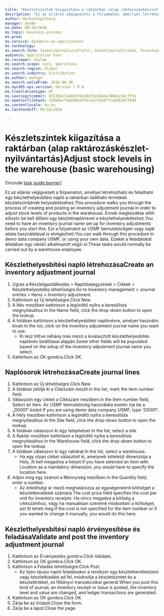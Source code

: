 ```yaml
--- 
title: "Készletszintek kiigazítása a raktárban (alap raktározáskészlet-nyilvántartás)"
description: "Ez az eljárás végigvezeti a folyamaton, amellyel létrehozható és feladható egy készlethelyesbítési napló a raktárban található termékek készletszintjének helyesbítéséhez."
author: MarkusFogelberg
manager: AnnBe
ms.date: 08/29/2018
ms.topic: business-process
ms.prod: 
ms.service: dynamics-ax-applications
ms.technology: 
ms.search.form: InventJournalLossProfit, InventJournalCreate, InventLocationIdLookup
audience: Application User
ms.reviewer: shylaw
ms.search.scope: Core, Operations
ms.search.region: Global
ms.search.industry: Distribution
ms.author: mafoge
ms.search.validFrom: 2016-06-30
ms.dyn365.ops.version: Version 7.0.0
ms.translationtype: HT
ms.sourcegitcommit: 0312b8cfadd45f8e59225e9daba78b9e216cff51
ms.openlocfilehash: 330ebacf4a036b2df6ca22728477cae5b347354d
ms.contentlocale: hu-hu
ms.lasthandoff: 09/14/2018

---
```

# <a name="adjust-stock-levels-in-the-warehouse-basic-warehousing"></a><span data-ttu-id="d311c-103">Készletszintek kiigazítása a raktárban (alap raktározáskészlet-nyilvántartás)</span><span class="sxs-lookup"><span data-stu-id="d311c-103">Adjust stock levels in the warehouse (basic warehousing)</span></span>

[!include [task guide banner](../../includes/task-guide-banner.md)]

<span data-ttu-id="d311c-104">Ez az eljárás végigvezeti a folyamaton, amellyel létrehozható és feladható egy készlethelyesbítési napló a raktárban található termékek készletszintjének helyesbítéséhez.</span><span class="sxs-lookup"><span data-stu-id="d311c-104">This procedure walks you through the process of creating and posting an inventory adjustment journal in order to adjust stock levels of products in the warehouse.</span></span> <span data-ttu-id="d311c-105">Ennek megkezdése előtt először be kell állítani egy készletnaplónevet a készlethelyesbítéshez.</span><span class="sxs-lookup"><span data-stu-id="d311c-105">You need to have an inventory journal name set up for inventory adjustments before you start this.</span></span> <span data-ttu-id="d311c-106">Ezt a folyamatot az USMF bemutatócégen vagy saját adata használatával is elvégezheti.</span><span class="sxs-lookup"><span data-stu-id="d311c-106">You can walk through this procedure in demo data company USMF, or using your own data.</span></span> <span data-ttu-id="d311c-107">Ezeket a feladatokat általában egy raktári alkalmazott végzi el.</span><span class="sxs-lookup"><span data-stu-id="d311c-107">These tasks would normally be carried out by a warehouse employee.</span></span>


## <a name="create-an-inventory-adjustment-journal"></a><span data-ttu-id="d311c-108">Készlethelyesbítési napló létrehozása</span><span class="sxs-lookup"><span data-stu-id="d311c-108">Create an inventory adjustment journal</span></span>
1. <span data-ttu-id="d311c-109">Ugrás a Készletgazdálkodás > Naplóbejegyzések > Cikkek > Készlethelyesbítés lehetőségre.</span><span class="sxs-lookup"><span data-stu-id="d311c-109">Go to Inventory management > Journal entries > Items > Inventory adjustment.</span></span>
2. <span data-ttu-id="d311c-110">Kattintson az Új lehetőségre.</span><span class="sxs-lookup"><span data-stu-id="d311c-110">Click New.</span></span>
3. <span data-ttu-id="d311c-111">A Név mezőben kattintson a legördítő nyílra a keresőlista megnyitásához.</span><span class="sxs-lookup"><span data-stu-id="d311c-111">In the Name field, click the drop-down button to open the lookup.</span></span>
4. <span data-ttu-id="d311c-112">A listában kattintson a készlethelyesbítési naplónévre, amelyet használni kíván.</span><span class="sxs-lookup"><span data-stu-id="d311c-112">In the list, click on the inventory adjustment journal name you want to use.</span></span>
    * <span data-ttu-id="d311c-113">Ki lesz töltve néhány más mező a kiválasztott készlethelyesbítés naplónév beállításai alapján.</span><span class="sxs-lookup"><span data-stu-id="d311c-113">Some other fields will be populated based on the setup of the inventory adjustment journal name you select.</span></span>  
5. <span data-ttu-id="d311c-114">Kattintson az OK gombra.</span><span class="sxs-lookup"><span data-stu-id="d311c-114">Click OK.</span></span>

## <a name="create-journal-lines"></a><span data-ttu-id="d311c-115">Naplósorok létrehozása</span><span class="sxs-lookup"><span data-stu-id="d311c-115">Create journal lines</span></span>
1. <span data-ttu-id="d311c-116">Kattintson az Új lehetőségre.</span><span class="sxs-lookup"><span data-stu-id="d311c-116">Click New.</span></span>
2. <span data-ttu-id="d311c-117">A listában jelölje ki a Cikkszám mezőt.</span><span class="sxs-lookup"><span data-stu-id="d311c-117">In the list, mark the item number field.</span></span>
3. <span data-ttu-id="d311c-118">Válasszon egy cikket a Cikkszám mezőben.</span><span class="sxs-lookup"><span data-stu-id="d311c-118">In the Item number field, Select an item.</span></span> <span data-ttu-id="d311c-119">Az USMF bemutatócég használata esetén írja be a „D0001” kódot.</span><span class="sxs-lookup"><span data-stu-id="d311c-119">If you are using demo data company USMF, type 'D0001'.</span></span>
4. <span data-ttu-id="d311c-120">A Hely mezőben kattintson a legördítő nyílra a keresőlista megnyitásához.</span><span class="sxs-lookup"><span data-stu-id="d311c-120">In the Site field, click the drop-down button to open the lookup.</span></span>
5. <span data-ttu-id="d311c-121">A listában válasszon ki egy telephelyet.</span><span class="sxs-lookup"><span data-stu-id="d311c-121">In the list, select a site.</span></span>
6. <span data-ttu-id="d311c-122">A Raktár mezőben kattintson a legördítő nyílra a keresőlista megnyitásához.</span><span class="sxs-lookup"><span data-stu-id="d311c-122">In the Warehouse field, click the drop-down button to open the lookup.</span></span>
7. <span data-ttu-id="d311c-123">A listában válasszon ki egy raktárat.</span><span class="sxs-lookup"><span data-stu-id="d311c-123">In the list, select a warehouse.</span></span>
    * <span data-ttu-id="d311c-124">Ha egy olyan cikket választott ki, amelynek kötelező dimenziója a Hely, itt kell megadnia a helyet.</span><span class="sxs-lookup"><span data-stu-id="d311c-124">If you have selected an item with Location as a mandatory dimension, you would have to specify the location here.</span></span>  
8. <span data-ttu-id="d311c-125">Adjon meg egy számot a Mennyiség mezőben.</span><span class="sxs-lookup"><span data-stu-id="d311c-125">In the Quantity field, enter a number.</span></span>
    * <span data-ttu-id="d311c-126">Az önköltségi ár mező meghatározza az egységenkénti költséget a készletbevételek számára.</span><span class="sxs-lookup"><span data-stu-id="d311c-126">The cost price field specifies the cost per unit for inventory receipts.</span></span> <span data-ttu-id="d311c-127">Ha nincs megadva a költség a cikkszámhoz, vagy ha manuálisan szeretné módosítani a költséget, azt itt teheti meg.</span><span class="sxs-lookup"><span data-stu-id="d311c-127">If the cost is not specified for the item number or if you wanted to change it manually, you would do this here.</span></span>  

## <a name="validate-and-post-the-inventory-adjustment-journal"></a><span data-ttu-id="d311c-128">Készlethelyesbítési napló érvényesítése és feladása</span><span class="sxs-lookup"><span data-stu-id="d311c-128">Validate and post the inventory adjustment journal</span></span>
1. <span data-ttu-id="d311c-129">Kattintson az Érvényesítés gombra.</span><span class="sxs-lookup"><span data-stu-id="d311c-129">Click Validate.</span></span>
2. <span data-ttu-id="d311c-130">Kattintson az OK gombra.</span><span class="sxs-lookup"><span data-stu-id="d311c-130">Click OK.</span></span>
3. <span data-ttu-id="d311c-131">Kattintson a Feladás lehetőségre.</span><span class="sxs-lookup"><span data-stu-id="d311c-131">Click Post.</span></span>
    * <span data-ttu-id="d311c-132">Az ilyen típusú napló feladásakor a rendszer egy készletbevételezést vagy készletkiadást ad fel, módosítja a készletszintet és a készletértéket, és főkönyvi tranzakciókat generál.</span><span class="sxs-lookup"><span data-stu-id="d311c-132">When you post this kind of journal, an inventory receipt or issue is posted, the inventory level and value are changed, and ledger transactions are generated.</span></span>  
4. <span data-ttu-id="d311c-133">Kattintson az OK gombra.</span><span class="sxs-lookup"><span data-stu-id="d311c-133">Click OK.</span></span>
5. <span data-ttu-id="d311c-134">Zárja be az űrlapot.</span><span class="sxs-lookup"><span data-stu-id="d311c-134">Close the form.</span></span>
6. <span data-ttu-id="d311c-135">Zárja be a lapot.</span><span class="sxs-lookup"><span data-stu-id="d311c-135">Close the page.</span></span>


